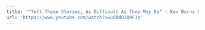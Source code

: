 ```yaml
---
title: '“Tell These Stories, As Difficult As They May Be” - Ken Burns On His Holocaust Documentary'
url: 'https://www.youtube.com/watch?v=uOBdQJQ9FJs'
---
```

